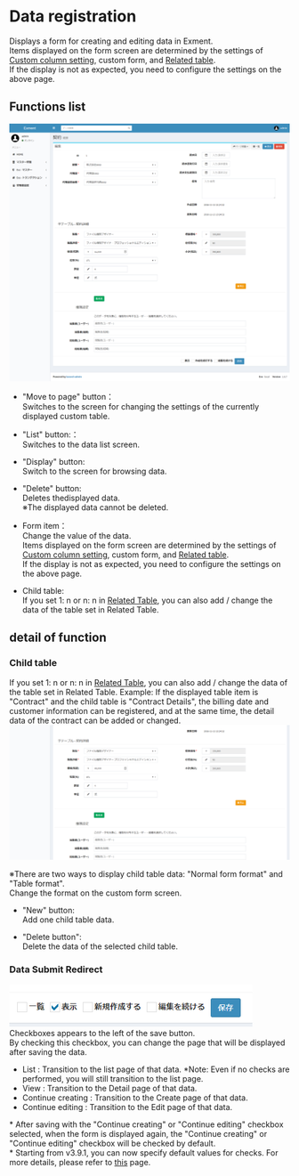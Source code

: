 # Data registration
Displays a form for creating and editing data in Exment.  
Items displayed on the form screen are determined by the settings of [Custom column setting](/column.md), custom form, and [Related table](/relation.md).  
If the display is not as expected, you need to configure the settings on the above page. 

## Functions list
![Data screen](img/data/data_form1.png)  

- "Move to page" button：  
Switches to the screen for changing the settings of the currently displayed custom table.  

- "List" button:：  
Switches to the data list screen.  

- "Display" button:  
Switch to the screen for browsing data.  

- "Delete" button:   
Deletes thedisplayed data.   
※The displayed data cannot be deleted.

- Form item：  
Change the value of the data.  
Items displayed on the form screen are determined by the settings of [Custom column setting](/column.md), custom form, and [Related table](/relation.md).  
If the display is not as expected, you need to configure the settings on the above page.  

- Child table:  
If you set 1: n or n: n in [Related Table](/relation.md), you can also add / change the data of the table set in Related Table.  


## detail of function

### Child table
If you set 1: n or n: n in [Related Table](/relation.md), you can also add / change the data of the table set in Related Table.
Example: If the displayed table item is "Contract" and the child table is "Contract Details", the billing date and customer information can be registered, and at the same time, the detail data of the contract can be added or changed.
![Child table screen](img/data/data_form2.png)  
  
※There are two ways to display child table data: "Normal form format" and "Table format".  
Change the format on the custom form screen.  
  
- "New" button:    
Add one child table data.    
  
- "Delete button":  
Delete the data of the selected child table.  


### Data Submit Redirect
![Data Submit Redirect](img/data/data_submit_redirect1.png)  
Checkboxes appears to the left of the save button.  
By checking this checkbox, you can change the page that will be displayed after saving the data.  

- List : Transition to the list page of that data. *Note: Even if no checks are performed, you will still transition to the list page.
- View : Transition to the Detail page of that data. 
- Continue creating : Transition to the Create page of that data. 
- Continue editing : Transition to the Edit page of that data. 

\* After saving with the "Continue creating" or "Continue editing" checkbox selected, when the form is displayed again, the "Continue creating" or "Continue editing" checkbox will be checked by default.  
\* Starting from v3.9.1, you can now specify default values for checks. For more details, please refer to [this](/system_setting#data-submit-redirect) page.
